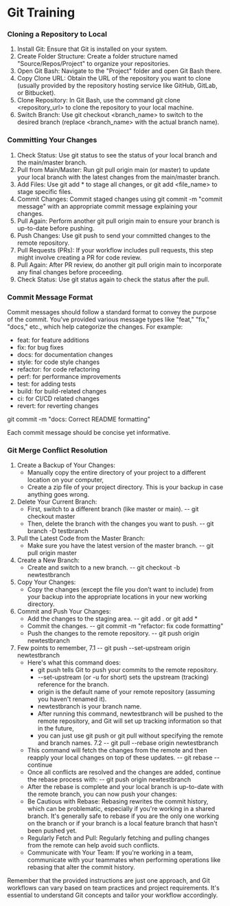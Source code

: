 # Git Training

### Cloning a Repository to Local

1. Install Git: Ensure that Git is installed on your system.
2. Create Folder Structure: Create a folder structure named "Source/Repos/Project" to organize your repositories.
3. Open Git Bash: Navigate to the "Project" folder and open Git Bash there.
4. Copy Clone URL: Obtain the URL of the repository you want to clone (usually provided by the repository hosting service like GitHub, GitLab, or Bitbucket).
5. Clone Repository: In Git Bash, use the command git clone <repository_url> to clone the repository to your local machine.
6. Switch Branch: Use git checkout <branch_name> to switch to the desired branch (replace <branch_name> with the actual branch name).

### Committing Your Changes
1. Check Status: Use git status to see the status of your local branch and the main/master branch.
2. Pull from Main/Master: Run git pull origin main (or master) to update your local branch with the latest changes from the main/master branch.
3. Add Files: Use git add * to stage all changes, or git add <file_name> to stage specific files.
4. Commit Changes: Commit staged changes using git commit -m "commit message" with an appropriate commit message explaining your changes.
5. Pull Again: Perform another git pull origin main to ensure your branch is up-to-date before pushing.
6. Push Changes: Use git push to send your committed changes to the remote repository.
7. Pull Requests (PRs): If your workflow includes pull requests, this step might involve creating a PR for code review.
8. Pull Again: After PR review, do another git pull origin main to incorporate any final changes before proceeding.
9. Check Status: Use git status again to check the status after the pull.

### Commit Message Format
Commit messages should follow a standard format to convey the purpose of the commit. 
You've provided various message types like "feat," "fix," "docs," etc., which help categorize the changes. 
For example:
* feat: for feature additions
* fix: for bug fixes
* docs: for documentation changes
* style: for code style changes
* refactor: for code refactoring
* perf: for performance improvements
* test: for adding tests
* build: for build-related changes
* ci: for CI/CD related changes
* revert: for reverting changes

git commit -m "docs: Correct README formatting"

Each commit message should be concise yet informative.

### Git Merge Conflict Resolution

1. Create a Backup of Your Changes:
   * Manually copy the entire directory of your project to a different location on your computer,
   * Create a zip file of your project directory. This is your backup in case anything goes wrong.
2. Delete Your Current Branch:
   * First, switch to a different branch (like master or main).
     -- git checkout master
   * Then, delete the branch with the changes you want to push.
     -- git branch -D testbranch
3. Pull the Latest Code from the Master Branch:
   * Make sure you have the latest version of the master branch.
     -- git pull origin master
4. Create a New Branch:
   * Create and switch to a new branch.
     -- git checkout -b newtestbranch
5. Copy Your Changes:
   * Copy the changes (except the file you don’t want to include) from your backup into the appropriate locations in your new working directory.
6. Commit and Push Your Changes:
   * Add the changes to the staging area.
     -- git add . or git add *
   * Commit the changes.
     -- git commit -m "refactor: fix code formatting"
   * Push the changes to the remote repository.
     -- git push origin newtestbranch
7. Few points to remember,
     7.1 -- git push --set-upstream origin newtestbranch
   * Here's what this command does:
        * git push tells Git to push your commits to the remote repository.
        * --set-upstream (or -u for short) sets the upstream (tracking) reference for the branch.
        * origin is the default name of your remote repository (assuming you haven't renamed it).
        * newtestbranch is your branch name.
        * After running this command, newtestbranch will be pushed to the remote repository, and Git will set up tracking information so that in the future,
        * you can just use git push or git pull without specifying the remote and branch names.
     7.2 -- git pull --rebase origin newtestbranch
   * This command will fetch the changes from the remote and then reapply your local changes on top of these updates.
     -- git rebase --continue
   * Once all conflicts are resolved and the changes are added, continue the rebase process with:
     -- git push origin newtestbranch
   * After the rebase is complete and your local branch is up-to-date with the remote branch, you can now push your changes:
   * Be Cautious with Rebase: Rebasing rewrites the commit history, which can be problematic, especially if you're working in a shared branch. It's generally safe to rebase if you are the only one working on the branch or if your branch is a local feature branch that hasn't been pushed yet.
   * Regularly Fetch and Pull: Regularly fetching and pulling changes from the remote can help avoid such conflicts.
   * Communicate with Your Team: If you're working in a team, communicate with your teammates when performing operations like rebasing that alter the commit history.

Remember that the provided instructions are just one approach, and Git workflows can vary based on team practices and project requirements. 
It's essential to understand Git concepts and tailor your workflow accordingly.
